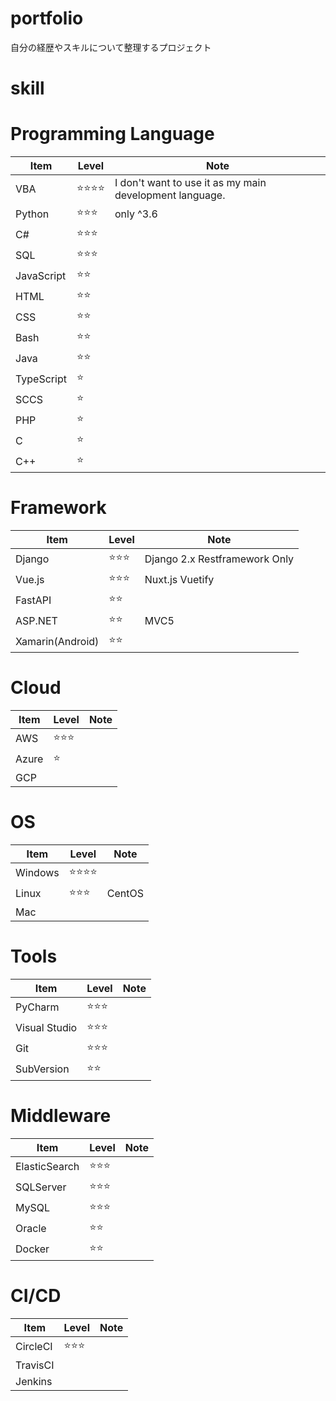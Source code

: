 # portfolio
自分の経歴やスキルについて整理するプロジェクト


# skill


# Programming Language

| Item | Level | Note |
|---|---|---|
| VBA | :star::star::star::star: | I don't want to use it as my main development language. |
| Python | :star::star::star: | only ^3.6 |
| C# | :star::star::star: | |
| SQL | :star::star::star: | |
| JavaScript | :star::star: | |
| HTML | :star::star: | |
| CSS | :star::star: | |
| Bash | :star::star: | |
| Java | :star::star: | |
| TypeScript | :star: | |
| SCCS | :star: | |
| PHP | :star: | |
| C | :star: | |
| C++ | :star: | |


# Framework

| Item | Level | Note |
|---|---|---|
| Django | :star::star::star: | Django 2.x Restframework Only |
| Vue.js | :star::star::star: | Nuxt.js Vuetify |
| FastAPI | :star::star: | |
| ASP.NET | :star::star: | MVC5 |
| Xamarin(Android) | :star::star: | |


# Cloud

| Item | Level | Note |
|---|---|---|
| AWS | :star::star::star: | |
| Azure | :star: | |
| GCP | | |

# OS

| Item | Level | Note |
|---|---|---|
| Windows | :star::star::star::star: | |
| Linux | :star::star::star: | CentOS |
| Mac | | |

# Tools

| Item | Level | Note |
|---|---|---|
| PyCharm | :star::star::star: | |
| Visual Studio | :star::star::star: | |
| Git | :star::star::star: | |
| SubVersion | :star::star: | |

# Middleware

| Item | Level | Note |
|---|---|---|
| ElasticSearch | :star::star::star: | |
| SQLServer | :star::star::star: | |
| MySQL | :star::star::star: | |
| Oracle | :star::star: | |
| Docker | :star::star: | |

# CI/CD

| Item | Level | Note |
|---|---|---|
| CircleCI | :star::star::star: | |
| TravisCI |  | |
| Jenkins |  | |
